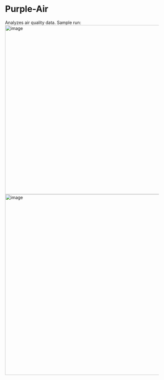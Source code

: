 # Purple-Air
Analyzes air quality data.
Sample run:
<img width="554" alt="image" src="https://user-images.githubusercontent.com/90722645/216137543-06a7d0bd-8a18-4414-ae29-b36606e4d847.png">
<img width="592" alt="image" src="https://user-images.githubusercontent.com/90722645/216137763-8ce228af-190e-4099-a281-115153389b52.png">

